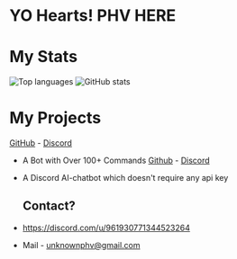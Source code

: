 # YO Hearts! PHV HERE

# My Stats
![Top languages](https://github-readme-stats.vercel.app/api/top-langs/?username=PHV08&custom_title=&layout=compact&bg_color=0D1116&text_color=ffffff&hide_border=true&langs_count=8)
![GitHub stats](https://github-readme-stats.vercel.app/api?username=PHV08&theme=transparent&bg_color=0D1116&show_icons=true&text_color=ffffff&hide_border=true&hide_title=true&line_height=20&text_bold=false&card_width=100)

# My Projects 
[GitHub](https://github.com/PHV08/Discord-Bot) - [Discord](https://discord.gg/phvcommunity)
- A Bot with Over 100+ Commands
[Github](https://github.com/PHV08/Dicord-Ai-chatbot) - [Discord](https://discord.gg/phvcommunity)
- A Discord AI-chatbot which doesn't require any api key


   ## Contact?
- https://discord.com/u/961930771344523264
- Mail - unknownphv@gmail.com
